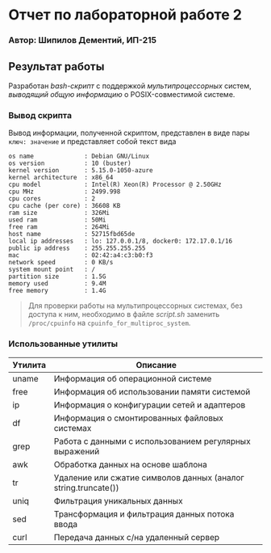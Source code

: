 # Отчет по лабораторной работе 2

### Автор: Шипилов Дементий, ИП-215

## Результат работы

Разработан *bash-скрипт* с поддержкой *мультипроцессорных* систем, *выводящий общую информацию* о POSIX-совместимой системе.

### Вывод скрипта

Вывод информации, полученной скриптом, представлен в виде пары `ключ: значение` и представляет собой текст вида

```text
os name              : Debian GNU/Linux
os version           : 10 (buster)
kernel version       : 5.15.0-1050-azure
kernel architecture  : x86_64
cpu model            : Intel(R) Xeon(R) Processor @ 2.50GHz
cpu MHz              : 2499.998
cpu cores            : 2
cpu cache (per core) : 36608 KB
ram size             : 326Mi
used ram             : 50Mi
free ram             : 264Mi
host name            : 52715fbd65de
local ip addresses   : lo: 127.0.0.1/8, docker0: 172.17.0.1/16
public ip address    : 255.255.255.255
mac                  : 02:42:a4:c3:b0:f3
network speed        : 0 KB/s
system mount point   : /
partition size       : 1.5G
memory used          : 9.4M
free memory          : 1.4G
```

> Для проверки работы на мультипроцессорных системах, без доступа к ним, необходимо в файле *script.sh* заменить `/proc/cpuinfo` на `cpuinfo_for_multiproc_system`.

### Использованные утилиты

| Утилита | Описание                                                         |
| ------- | ---------------------------------------------------------------- |
| uname   | Информация об операционной системе                               |
| free    | Информация об использовании памяти системой                      |
| ip      | Информация о конфигурации сетей и адаптеров                      |
| df      | Информация о смонтированных файловых системах                    |
| grep    | Работа с данными с использованием регулярных выражений           |
| awk     | Обработка данных на основе шаблона                               |
| tr      | Удаление или сжатие символов данных (аналог string.truncate())   |
| uniq    | Фильтрация уникальных данных                                     |
| sed     | Трансформация и фильтрация данных потока ввода                   |
| curl    | Передача данных с/на удаленный сервер                            |

